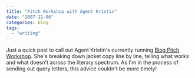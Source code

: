 ```yaml
---
title: "Pitch Workshop with Agent Kristin"
date: "2007-11-06"
categories: blog
tags:
  - "writing"
---
```


Just a quick post to call out Agent Kristin's currently running [Blog Pitch Workshop](http://pubrants.blogspot.com/2007/10/blog-pitch-workshop-part-i.html). She's breaking down jacket copy line by line, telling what works and what doesn't across the literary spectrum. As I'm in the process of sending out query letters, this advice couldn't be more timely!
